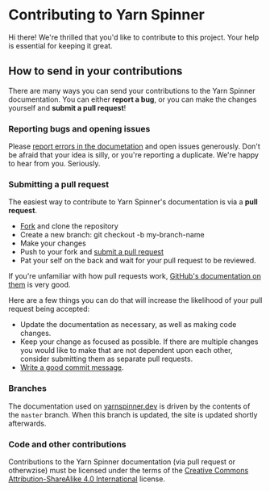 # Contributing to Yarn Spinner

Hi there! We're thrilled that you'd like to contribute to this project. Your help is essential for keeping it great.

## How to send in your contributions

There are many ways you can send your contributions to the Yarn Spinner documentation. You can either **report a bug**, or you can make the changes yourself and **submit a pull request**!

### Reporting bugs and opening issues

Please [report errors in the documetation](https://github.com/YarnSpinnerTool/Docs/issues) and open issues generously. Don't be afraid that your idea is silly, or you're reporting a duplicate. We're happy to hear from you. Seriously.

### Submitting a pull request

The easiest way to contribute to Yarn Spinner's documentation is via a **pull request**.

* [Fork](https://github.com/YarnSpinnerTool/Docs/fork) and clone the repository
* Create a new branch: git checkout -b my-branch-name
* Make your changes
* Push to your fork and [submit a pull request](https://github.com/YarnSpinnerTool/Docs/compare)
* Pat your self on the back and wait for your pull request to be reviewed.

If you're unfamiliar with how pull requests work, [GitHub's documentation on them](https://help.github.com/articles/using-pull-requests/) is very good.

Here are a few things you can do that will increase the likelihood of your pull request being accepted:

* Update the documentation as necessary, as well as making code changes.
* Keep your change as focused as possible. If there are multiple changes you would like to make that are not dependent upon each other, consider submitting them as separate pull requests.
* [Write a good commit message](http://tbaggery.com/2008/04/19/a-note-about-git-commit-messages.html).

### Branches

The documentation used on [yarnspinner.dev](https://yarnspinner.dev) is driven by the contents of the `master` branch. When this branch is updated, the site is updated shortly afterwards.

### Code and other contributions

Contributions to the Yarn Spinner documentation (via pull request or otherwzise) must be licensed under the terms of the [Creative Commons Attribution-ShareAlike 4.0 International](https://creativecommons.org/licenses/by-sa/4.0/) license.
